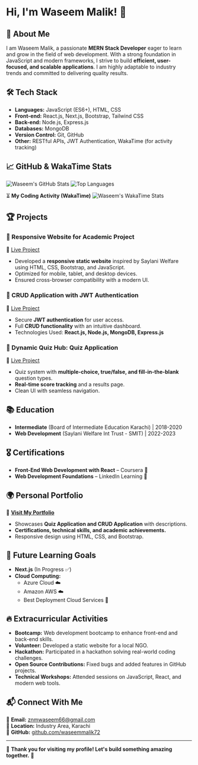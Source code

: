 <!--
**waseemmalik72/waseemmalik72** is a ✨ _special_ ✨ repository because its `README.md` (this file) appears on your GitHub profile.

Here are some ideas to get you started:

- 🔭 I’m currently working on ...
- 🌱 I’m currently learning ...
- 👯 I’m looking to collaborate on ...
- 🤔 I’m looking for help with ...
- 💬 Ask me about ...
- 📫 How to reach me: ...
- 😄 Pronouns: ...
- ⚡ Fun fact: ...
-->

# Hi, I'm Waseem Malik! 👋

## 🚀 About Me

I am Waseem Malik, a passionate **MERN Stack Developer** eager to learn and grow in the field of web development. With a strong foundation in JavaScript and modern frameworks, I strive to build **efficient, user-focused, and scalable applications**. I am highly adaptable to industry trends and committed to delivering quality results.

## 🛠️ Tech Stack

- **Languages:** JavaScript (ES6+), HTML, CSS
- **Front-end:** React.js, Next.js, Bootstrap, Tailwind CSS
- **Back-end:** Node.js, Express.js
- **Databases:** MongoDB
- **Version Control:** Git, GitHub
- **Other:** RESTful APIs, JWT Authentication, WakaTime (for activity tracking)

## 📈 GitHub & WakaTime Stats

![Waseem's GitHub Stats](https://github-readme-stats.vercel.app/api?username=waseemmalik72&show_icons=true&theme=radical)
![Top Languages](https://github-readme-stats.vercel.app/api/top-langs/?username=waseemmalik72&layout=compact&theme=radical)

⏳ **My Coding Activity (WakaTime)**
![Waseem's WakaTime Stats](https://github-readme-stats.vercel.app/api/wakatime?username=waseemmalik72&theme=radical)

## 🏆 Projects

### 🔹 Responsive Website for Academic Project

🔗 [Live Project](https://futureai.me/)

- Developed a **responsive static website** inspired by Saylani Welfare using HTML, CSS, Bootstrap, and JavaScript.
- Optimized for mobile, tablet, and desktop devices.
- Ensured cross-browser compatibility with a modern UI.

### 🔹 CRUD Application with JWT Authentication

🔗 [Live Project](https://futureai.me/)

- Secure **JWT authentication** for user access.
- Full **CRUD functionality** with an intuitive dashboard.
- Technologies Used: **React.js, Node.js, MongoDB, Express.js**

### 🔹 Dynamic Quiz Hub: Quiz Application

🔗 [Live Project](https://futureai.me/)

- Quiz system with **multiple-choice, true/false, and fill-in-the-blank** question types.
- **Real-time score tracking** and a results page.
- Clean UI with seamless navigation.

## 📚 Education

- **Intermediate** (Board of Intermediate Education Karachi) | 2018-2020
- **Web Development** (Saylani Welfare Int Trust - SMIT) | 2022-2023

## 🎖 Certifications

- **Front-End Web Development with React** – Coursera 📜
- **Web Development Foundations** – LinkedIn Learning 📜

## 🌍 Personal Portfolio

🔗 **[Visit My Portfolio](https://waseem.futureai.me/)**

- Showcases **Quiz Application and CRUD Application** with descriptions.
- **Certifications, technical skills, and academic achievements.**
- Responsive design using HTML, CSS, and Bootstrap.

## 🎯 Future Learning Goals

- **Next.js** (In Progress ✅)
- **Cloud Computing:**
  - Azure Cloud ☁️
  - Amazon AWS ☁️
  - Best Deployment Cloud Services 🚀

## 🔥 Extracurricular Activities

- **Bootcamp:** Web development bootcamp to enhance front-end and back-end skills.
- **Volunteer:** Developed a static website for a local NGO.
- **Hackathon:** Participated in a hackathon solving real-world coding challenges.
- **Open Source Contributions:** Fixed bugs and added features in GitHub projects.
- **Technical Workshops:** Attended sessions on JavaScript, React, and modern web tools.

## 📬 Connect With Me

📧 **Email:** [znmwaseem66@gmail.com](mailto:znmwaseem66@gmail.com)  
📍 **Location:** Industry Area, Karachi  
💼 **GitHub:** [github.com/waseemmalik72](https://github.com/waseemmalik72)

---

🔹 **Thank you for visiting my profile! Let's build something amazing together.** 🚀
